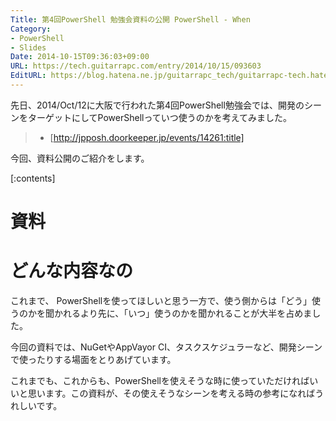 ```yaml
---
Title: 第4回PowerShell 勉強会資料の公開 PowerShell - When
Category:
- PowerShell
- Slides
Date: 2014-10-15T09:36:03+09:00
URL: https://tech.guitarrapc.com/entry/2014/10/15/093603
EditURL: https://blog.hatena.ne.jp/guitarrapc_tech/guitarrapc-tech.hatenablog.com/atom/entry/8454420450068717739
---
```


先日、2014/Oct/12に大阪で行われた第4回PowerShell勉強会では、開発のシーンをターゲットにしてPowerShellっていつ使うのかを考えてみました。

> - [http://jpposh.doorkeeper.jp/events/14261:title]


今回、資料公開のご紹介をします。


[:contents]

# 資料

<script async class="speakerdeck-embed" data-id="f6f89650362e013266b61e0423e07788" data-ratio="1.77777777777778" src="//speakerdeck.com/assets/embed.js"></script>

# どんな内容なの

これまで、 PowerShellを使ってほしいと思う一方で、使う側からは「どう」使うのかを聞かれるより先に、「いつ」使うのかを聞かれることが大半を占めました。

今回の資料では、NuGetやAppVayor CI、タスクスケジュラーなど、開発シーンで使ったりする場面をとりあげています。

これまでも、これからも、PowerShellを使えそうな時に使っていただければいいと思います。この資料が、その使えそうなシーンを考える時の参考になればうれしいです。
